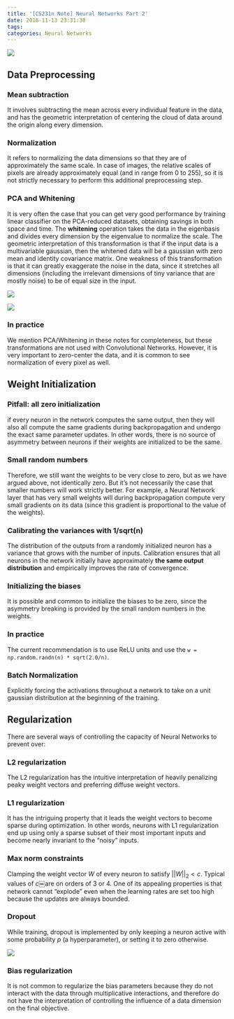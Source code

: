 ```yaml
---
title: '[CS231n Note] Neural Networks Part 2'
date: 2016-11-13 23:31:38
tags:
categories: Neural Networks
---
```

![](/images/CS231n-Note-Neural-Networks-Part-2-f1.png)
<!-- more -->

## Data Preprocessing
### Mean subtraction 
It involves subtracting the mean across every individual feature in the data, and has the geometric interpretation of centering the cloud of data around the origin along every dimension.


### Normalization 
It refers to normalizing the data dimensions so that they are of approximately the same scale. In case of images, the relative scales of pixels are already approximately equal (and in range from 0 to 255), so it is not strictly necessary to perform this additional preprocessing step.

### PCA and Whitening 
It is very often the case that you can get very good performance by training linear classifier on the PCA-reduced datasets, obtaining savings in both space and time. The **whitening** operation takes the data in the eigenbasis and divides every dimension by the eigenvalue to normalize the scale. The geometric interpretation of this transformation is that if the input data is a multivariable gaussian, then the whitened data will be a gaussian with zero mean and identity covariance matrix. One weakness of this transformation is that it can greatly exaggerate the noise in the data, since it stretches all dimensions (including the irrelevant dimensions of tiny variance that are mostly noise) to be of equal size in the input.

![](/images/CS231n-Note-Neural-Networks-Part-2-f2.png)

![](/images/CS231n-Note-Neural-Networks-Part-2-f3.png)

### In practice
We mention PCA/Whitening in these notes for completeness, but these transformations are not used with Convolutional Networks. However, it is very important to zero-center the data, and it is common to see normalization of every pixel as well.

## Weight Initialization
### Pitfall: all zero initialization
if every neuron in the network computes the same output, then they will also all compute the same gradients during backpropagation and undergo the exact same parameter updates. In other words, there is no source of asymmetry between neurons if their weights are initialized to be the same.

### Small random numbers
Therefore, we still want the weights to be very close to zero, but as we have argued above, not identically zero. But it’s not necessarily the case that smaller numbers will work strictly better. For example, a Neural Network layer that has very small weights will during backpropagation compute very small gradients on its data (since this gradient is proportional to the value of the weights).

### Calibrating the variances with 1/sqrt(n)
The distribution of the outputs from a randomly initialized neuron has a variance that grows with the number of inputs. Calibration ensures that all neurons in the network initially have approximately **the same output distribution** and empirically improves the rate of convergence.

### Initializing the biases
It is possible and common to initialize the biases to be zero, since the asymmetry breaking is provided by the small random numbers in the weights. 

### In practice
The current recommendation is to use ReLU units and use the `w = np.random.randn(n) * sqrt(2.0/n)`.

### Batch Normalization
Explicitly forcing the activations throughout a network to take on a unit gaussian distribution at the beginning of the training.

## Regularization
There are several ways of controlling the capacity of Neural Networks to prevent over:

### L2 regularization
The L2 regularization has the intuitive interpretation of heavily penalizing peaky weight vectors and preferring diffuse weight vectors.

### L1 regularization
It has the intriguing property that it leads the weight vectors to become sparse during optimization. In other words, neurons with L1 regularization end up using only a sparse subset of their most important inputs and become nearly invariant to the “noisy” inputs. 

### Max norm constraints
Clamping the weight vector $W$ of every neuron to satisfy $||W||_2 < c$. Typical values of $c$￼are on orders of 3 or 4. One of its appealing properties is that network cannot “explode” even when the learning rates are set too high because the updates are always bounded.

### Dropout
While training, dropout is implemented by only keeping a neuron active with some probability $p$ (a hyperparameter), or setting it to zero otherwise.

![](/images/CS231n-Note-Neural-Networks-Part-2-f4.png)

### Bias regularization
It is not common to regularize the bias parameters because they do not interact with the data through multiplicative interactions, and therefore do not have the interpretation of controlling the influence of a data dimension on the final objective.

